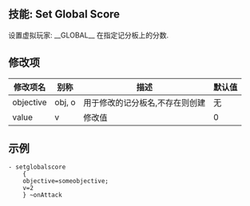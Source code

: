 技能: Set Global Score
--------------------------

设置虚拟玩家: \_\_GLOBAL\_\_ 在指定记分板上的分数.

修改项
----------

| 修改项名 | 别称    | 描述                                                                                                    | 默认值 |
|-----------|------------|----------------------------------------------------------------------------------------------------------------|---------------|
| objective | obj, o  | 用于修改的记分板名,不存在则创建 | 无 |
| value     | v       | 修改值 | 0 |
                                                                            
示例
----

    - setglobalscore
        {
        objective=someobjective;
        v=2
        } ~onAttack